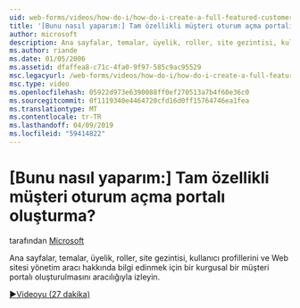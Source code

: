 ```yaml
---
uid: web-forms/videos/how-do-i/how-do-i-create-a-full-featured-customer-login-portal
title: '[Bunu nasıl yaparım:] Tam özellikli müşteri oturum açma portalı oluşturma? | Microsoft Docs'
author: microsoft
description: Ana sayfalar, temalar, üyelik, roller, site gezintisi, kullanıcı profilleri hakkında bilgi edinmek için bir kurgusal bir müşteri portalı oluşturulmasını üzerinden takip etmek ve...
ms.author: riande
ms.date: 01/05/2006
ms.assetid: dfaffea8-c71c-4fa0-9f97-585c9ac95529
msc.legacyurl: /web-forms/videos/how-do-i/how-do-i-create-a-full-featured-customer-login-portal
msc.type: video
ms.openlocfilehash: 05922d973e6390088ff0ef270513a7b4f60e36c0
ms.sourcegitcommit: 0f1119340e4464720cfd16d0ff15764746ea1fea
ms.translationtype: MT
ms.contentlocale: tr-TR
ms.lasthandoff: 04/09/2019
ms.locfileid: "59414822"
---
```

# <a name="how-do-i-create-a-full-featured-customer-login-portal"></a>[Bunu nasıl yaparım:] Tam özellikli müşteri oturum açma portalı oluşturma?

tarafından [Microsoft](https://github.com/microsoft)

Ana sayfalar, temalar, üyelik, roller, site gezintisi, kullanıcı profillerini ve Web sitesi yönetim aracı hakkında bilgi edinmek için bir kurgusal bir müşteri portalı oluşturulmasını aracılığıyla izleyin.

[&#9654;Videoyu (27 dakika)](https://channel9.msdn.com/Blogs/ASP-NET-Site-Videos/how-do-i-create-a-full-featured-customer-login-portal)
